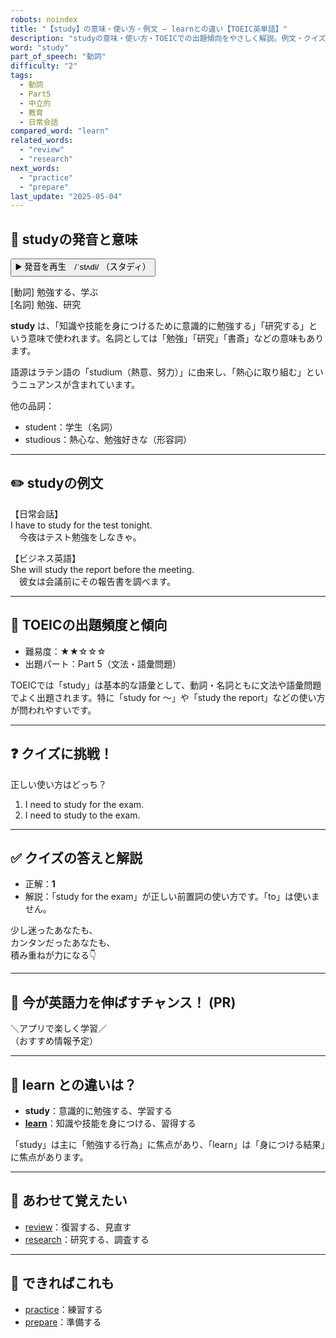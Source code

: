 ```yaml
---
robots: noindex
title: "【study】の意味・使い方・例文 ― learnとの違い【TOEIC英単語】"
description: "studyの意味・使い方・TOEICでの出題傾向をやさしく解説。例文・クイズ付きでlearnとの違いもわかりやすく学べます。"
word: "study"
part_of_speech: "動詞"
difficulty: "2"
tags:
  - 動詞
  - Part5
  - 中立的
  - 教育
  - 日常会話
compared_word: "learn"
related_words:
  - "review"
  - "research"
next_words:
  - "practice"
  - "prepare"
last_update: "2025-05-04"
---
```


## 🔰 studyの発音と意味

<button class="play-audio" onclick="playTTS('study')">
  <span class="play-audio-main">
    ▶️ 発音を再生　/ˈstʌdi/
  </span>
  <span class="play-audio-sub">
    （スタディ）
  </span>
</button>

[動詞] 勉強する、学ぶ  
[名詞] 勉強、研究

**study** は、「知識や技能を身につけるために意識的に勉強する」「研究する」という意味で使われます。名詞としては「勉強」「研究」「書斎」などの意味もあります。

語源はラテン語の「studium（熱意、努力）」に由来し、「熱心に取り組む」というニュアンスが含まれています。

他の品詞：  
- student：学生（名詞）
- studious：熱心な、勉強好きな（形容詞）

---

## ✏️ studyの例文

【日常会話】  
I have to study for the test tonight.  
　今夜はテスト勉強をしなきゃ。

【ビジネス英語】  
She will study the report before the meeting.  
　彼女は会議前にその報告書を調べます。

---

## 🎯 TOEICの出題頻度と傾向

- 難易度：★★☆☆☆
- 出題パート：Part 5（文法・語彙問題）

TOEICでは「study」は基本的な語彙として、動詞・名詞ともに文法や語彙問題でよく出題されます。特に「study for ～」や「study the report」などの使い方が問われやすいです。

---

## ❓ クイズに挑戦！

正しい使い方はどっち？

1. I need to study for the exam.  
2. I need to study to the exam.

---

## ✅ クイズの答えと解説

- 正解：**1**
- 解説：「study for the exam」が正しい前置詞の使い方です。「to」は使いません。

少し迷ったあなたも、  
カンタンだったあなたも、  
積み重ねが力になる👇️

---

## 🚀 今が英語力を伸ばすチャンス！ (PR)

<div class="info-center">
＼アプリで楽しく学習／<br>  
（おすすめ情報予定）
</div>

---

## 🤔  learn との違いは？

- **study**：意識的に勉強する、学習する
- **[learn](/learn)**：知識や技能を身につける、習得する

「study」は主に「勉強する行為」に焦点があり、「learn」は「身につける結果」に焦点があります。

---

## 🧩 あわせて覚えたい

- [review](/review)：復習する、見直す
- [research](/research)：研究する、調査する

---

## 📖 できればこれも

- [practice](/practice)：練習する
- [prepare](/prepare)：準備する

<!-- cvid: aid47_bid16 -->
